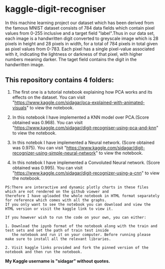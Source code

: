 # kaggle-digit-recogniser
In this machine learning project our dataset which has been derived from the famous MNIST dataset consists of 784 data fields which contain pixel values from 0-255 inclusive and a target field "label".Thus in our data set, each image is a handwritten digit converted to greyscale image which is 28 pixels in height and 28 pixels in width, for a total of 784 pixels in total given as pixel values from 0-783. Each pixel has a single pixel-value associated with it, indicating the lightness or darkness of that pixel, with higher numbers meaning darker. The taget field contains the digit in the handwritten image.

## This repository contains 4 folders: 

  1. The first one is a tutorial notebook explaining how PCA works and its effects on the dataset.
     You can visit "https://www.kaggle.com/sidagar/pca-explained-with-animated-visuals" to view the notebook.

  2. In this notebook I have implemented a KNN model over PCA.(Score obtained was 0.968). 
     You can visit "https://www.kaggle.com/sidagar/digit-recogniser-using-pca-and-knn" to view the notebook.
  
  3. In this notebok I have implemented a Neural network. (Score obtained was 0.975).
     You can visit "https://www.kaggle.com/sidagar/digit-recognizer-using-simple-neural-network" to view the notebook.
     
  4. In this notebok I have implemented a Convoluted Neural network. (Score obtained was 0.995).
     You can visit "https://www.kaggle.com/sidagar/digit-recognizer-using-a-cnn" to view the notebook.
    
    PS:There are interactive and dynamic plotly charts in these files which are not rendered on the github viewer and 
    therefore I have uploaded the whole notebook in HTML format separately for reference which comes with all the graphs.
    If you only want to see the notebook you can download and view the HTML version or visit the kaggle link to view it.
    
    If you however wish to run the code on your own, you can either:
    
    1. Download the ipynb format of the notebook along with the train and test sets and set the path of train test inside 
       the notebook and run it on your computer. Before running please make sure to install all the relevant libraries.
    
    2. Visit kaggle links provided and fork the pinned version of the notebook and then run the notebook.

**My Kaggle username is "sidagar" without quotes.**
